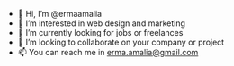 - 👋 Hi, I’m @ermaamalia
- 👀 I’m interested in web design and marketing
- 🌱 I’m currently looking for jobs or freelances
- 💞️ I’m looking to collaborate on your company or project
- 📫 You can reach me in erma.amalia@gmail.com

<!---
ermaamalia/ermaamalia is a ✨ special ✨ repository because its `README.md` (this file) appears on your GitHub profile.
You can click the Preview link to take a look at your changes.
--->
